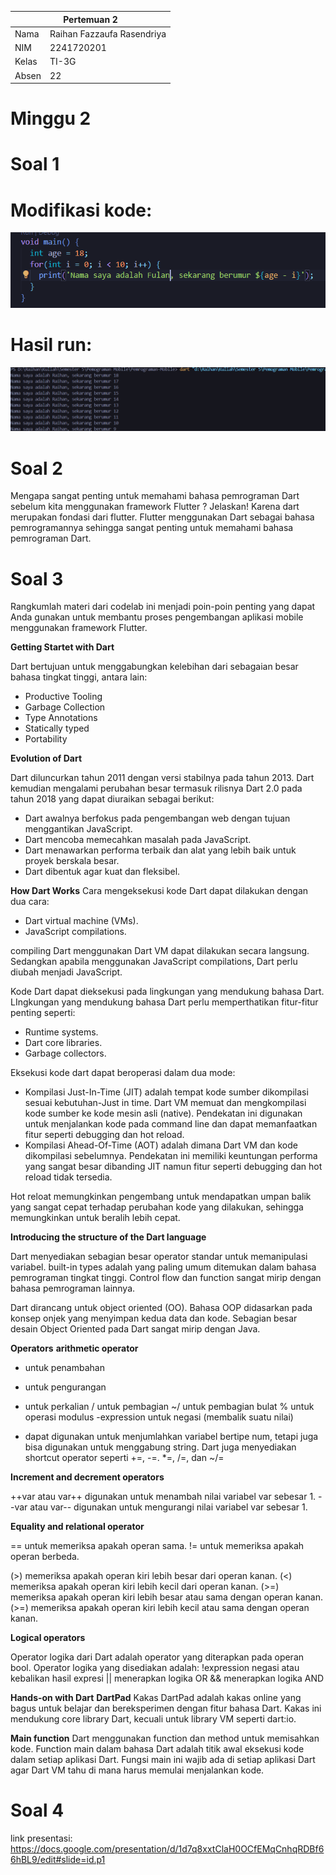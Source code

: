 <table>
    <thead>
        <th style="text-align: center;" colspan="2">Pertemuan 2</th>
    </thead>
    <tbody>
        <tr>
            <td>Nama</td>
            <td>Raihan Fazzaufa Rasendriya</td>
        </tr>
        <tr>
            <td>NIM</td>
            <td>2241720201</td>
        </tr>
        <tr>
            <td>Kelas</td>
            <td>TI-3G</td>
        </tr>
        <tr>
            <td>Absen</td>
            <td>22</td>
        </tr>
    </tbody>
</table>

# Minggu 2

# Soal 1

# Modifikasi kode:

![kode soal no 1](../image/P2/week2_T1_code.png)

# Hasil run:

![kode result no 1](../image/P2/week2_T1_result.png)

# Soal 2

Mengapa sangat penting untuk memahami bahasa pemrograman Dart sebelum kita menggunakan framework Flutter ? Jelaskan!
Karena dart merupakan fondasi dari flutter. Flutter menggunakan Dart sebagai bahasa pemrogramannya sehingga sangat penting untuk memahami bahasa pemrograman Dart.

# Soal 3

Rangkumlah materi dari codelab ini menjadi poin-poin penting yang dapat Anda gunakan untuk membantu proses pengembangan aplikasi mobile menggunakan framework Flutter.

**Getting Startet with Dart**

Dart bertujuan untuk menggabungkan kelebihan dari sebagaian besar bahasa tingkat tinggi, antara lain:
- Productive Tooling
- Garbage Collection
- Type Annotations
- Statically typed
- Portability

**Evolution of Dart**

Dart diluncurkan tahun 2011 dengan versi stabilnya pada tahun 2013. Dart kemudian mengalami perubahan besar termasuk rilisnya Dart 2.0 pada tahun 2018 yang dapat diuraikan sebagai berikut:
- Dart awalnya berfokus pada pengembangan web dengan tujuan menggantikan JavaScript.
- Dart mencoba memecahkan masalah pada JavaScript.
- Dart menawarkan performa terbaik dan alat yang lebih baik untuk proyek berskala besar.
- Dart dibentuk agar kuat dan fleksibel.

**How Dart Works**
Cara mengeksekusi kode Dart dapat dilakukan dengan dua cara:
- Dart virtual machine (VMs).
- JavaScript compilations.

compiling Dart menggunakan Dart VM dapat dilakukan secara langsung. Sedangkan apabila menggunakan JavaScript compilations, Dart perlu diubah menjadi JavaScript.

Kode Dart dapat dieksekusi pada lingkungan yang mendukung bahasa Dart. LIngkungan yang mendukung bahasa Dart perlu memperthatikan fitur-fitur penting seperti:
- Runtime systems.
- Dart core libraries.
- Garbage collectors.

Eksekusi kode dart dapat beroperasi dalam dua mode:
- Kompilasi Just-In-Time (JIT) adalah tempat kode sumber dikompilasi sesuai kebutuhan-Just in time. Dart VM memuat dan mengkompilasi kode sumber ke kode mesin asli (native). Pendekatan ini digunakan untuk menjalankan kode pada command line dan dapat memanfaatkan fitur seperti debugging dan hot reload. 
- Kompilasi Ahead-Of-Time (AOT) adalah dimana Dart VM dan kode dikompilasi sebelumnya. Pendekatan ini memiliki keuntungan performa yang sangat besar dibanding JIT namun fitur seperti debugging dan hot reload tidak tersedia.

Hot reloat memungkinkan pengembang untuk mendapatkan umpan balik yang sangat cepat terhadap perubahan kode yang dilakukan, sehingga memungkinkan untuk beralih lebih cepat.

**Introducing the structure of the Dart language**

Dart menyediakan sebagian besar operator standar untuk memanipulasi variabel. built-in types adalah yang paling umum ditemukan dalam bahasa pemrograman tingkat tinggi. Control flow dan function sangat mirip dengan bahasa pemrograman lainnya.

Dart dirancang untuk object oriented (OO). Bahasa OOP didasarkan pada konsep onjek yang menyimpan kedua data dan kode. Sebagian besar desain Object Oriented pada Dart sangat mirip dengan Java.

**Operators**
**arithmetic operator**

+ untuk penambahan
- untuk pengurangan
* untuk perkalian
/ untuk pembagian
~/ untuk pembagian bulat
% untuk operasi modulus
-expression untuk negasi (membalik suatu nilai)

+ dapat digunakan untuk menjumlahkan variabel bertipe num, tetapi juga bisa digunakan untuk menggabung string.
Dart juga menyediakan shortcut operator seperti +=, -=. *=, /=, dan ~/=

**Increment and decrement operators**

++var atau var++ digunakan untuk menambah nilai variabel var sebesar 1.
--var atau var-- digunakan untuk mengurangi nilai variabel var sebesar 1.

**Equality and relational operator**

== untuk memeriksa apakah operan sama.
!= untuk memeriksa apakah operan berbeda.

(>) memeriksa apakah operan kiri lebih besar dari operan kanan.
(<) memeriksa apakah operan kiri lebih kecil dari operan kanan.
(>=) memeriksa apakah operan kiri lebih besar atau sama dengan operan kanan.
(>=) memeriksa apakah operan kiri lebih kecil atau sama dengan operan kanan.

**Logical operators**

Operator logika dari Dart adalah operator yang diterapkan pada operan bool. Operator logika yang disediakan adalah:
!expression negasi atau kebalikan hasil expresi
|| menerapkan logika OR
&& menerapkan logika AND


**Hands-on with Dart**
**DartPad**
Kakas DartPad adalah kakas online yang bagus untuk belajar dan bereksperimen dengan fitur bahasa Dart. Kakas ini mendukung core library Dart, kecuali untuk library VM seperti dart:io.

**Main function**
Dart menggunakan function dan method untuk memisahkan kode. Function main dalam bahasa Dart adalah titik awal eksekusi kode dalam setiap aplikasi Dart. Fungsi main ini wajib ada di setiap aplikasi Dart agar Dart VM tahu di mana harus memulai menjalankan kode.

# Soal 4
link presentasi: 
https://docs.google.com/presentation/d/1d7q8xxtClaH0OCfEMqCnhqRDBf66hBL9/edit#slide=id.p1
